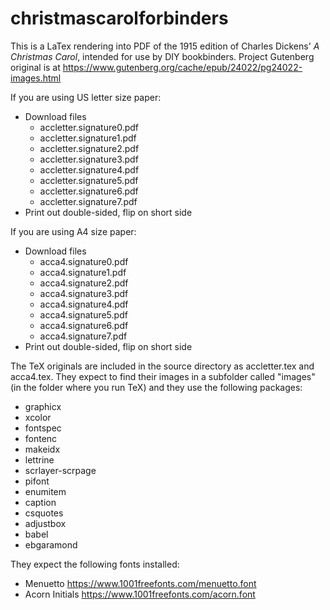 # christmascarolforbinders
This is a LaTex rendering into PDF of the 1915 edition of Charles Dickens' _A Christmas Carol_, intended for use by DIY bookbinders. Project Gutenberg original is at https://www.gutenberg.org/cache/epub/24022/pg24022-images.html

If you are using US letter size paper:
* Download files
  * accletter.signature0.pdf
  * accletter.signature1.pdf
  * accletter.signature2.pdf
  * accletter.signature3.pdf
  * accletter.signature4.pdf
  * accletter.signature5.pdf
  * accletter.signature6.pdf
  * accletter.signature7.pdf
* Print out double-sided, flip on short side

If you are using A4 size paper:
* Download files
  * acca4.signature0.pdf
  * acca4.signature1.pdf
  * acca4.signature2.pdf
  * acca4.signature3.pdf
  * acca4.signature4.pdf
  * acca4.signature5.pdf
  * acca4.signature6.pdf
  * acca4.signature7.pdf
* Print out double-sided, flip on short side


The TeX originals are included in the source directory as accletter.tex and acca4.tex. They expect to find their images in a subfolder called "images" (in the folder where you run TeX) and they use the following packages:
* graphicx
* xcolor
* fontspec
* fontenc
* makeidx
* lettrine
* scrlayer-scrpage
* pifont
* enumitem
* caption
* csquotes
* adjustbox
* babel
* ebgaramond

They expect the following fonts installed:
* Menuetto https://www.1001freefonts.com/menuetto.font
* Acorn Initials https://www.1001freefonts.com/acorn.font
